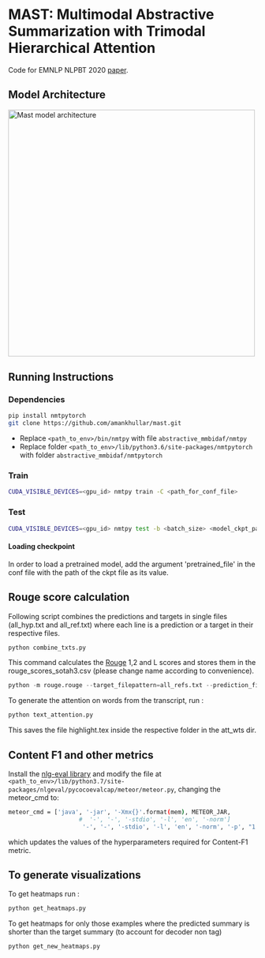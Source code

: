 # MAST: Multimodal Abstractive Summarization with Trimodal Hierarchical Attention

Code for EMNLP NLPBT 2020 [paper](https://github.com/amankhullar/mast).

## Model Architecture

<img src="https://github.com/amankhullar/mast/blob/master/trimodal.png?raw=true" alt="Mast model architecture" width="500" height="500">

## Running Instructions

### Dependencies
```bash
pip install nmtpytorch
git clone https://github.com/amankhullar/mast.git
```

- Replace `<path_to_env>/bin/nmtpy` with file `abstractive_mmbidaf/nmtpy`
- Replace folder `<path_to_env>/lib/python3.6/site-packages/nmtpytorch` with folder `abstractive_mmbidaf/nmtpytorch`

### Train
```bash
CUDA_VISIBLE_DEVICES=<gpu_id> nmtpy train -C <path_for_conf_file>
```

### Test
```bash
CUDA_VISIBLE_DEVICES=<gpu_id> nmtpy test -b <batch_size> <model_ckpt_path> -m eval -s test
```

#### Loading checkpoint
In order to load a pretrained model, add the argument 'pretrained_file' in the conf file with the path of the ckpt file as its value.

## Rouge score calculation
Following script combines the predictions and targets in single files (all_hyp.txt and all_ref.txt) where each line is a prediction or a target in their respective
files.
```python
python combine_txts.py
```

This command calculates the [Rouge](https://github.com/google-research/google-research/tree/master/rouge) 1,2 and L scores and stores them in the rouge_scores_sotah3.csv (please change name according to convenience).
```python
python -m rouge.rouge --target_filepattern=all_refs.txt --prediction_filepattern=all_hyps.txt --output_filename=rouge_scores_sotah3.csv --use_stemmer=true
```

To generate the attention on words from the transcript, run :
```python
python text_attention.py
```

This saves the file highlight.tex inside the respective folder in the att_wts dir.

## Content F1 and other metrics
Install the [nlg-eval library](https://github.com/Maluuba/nlg-eval) and modify the file at `<path_to_env>/lib/python3.7/site-packages/nlgeval/pycocoevalcap/meteor/meteor.py`, changing the meteor_cmd to:

```bash
meteor_cmd = ['java', '-jar', '-Xmx{}'.format(mem), METEOR_JAR,
                    #  '-', '-', '-stdio', '-l', 'en', '-norm']
                     '-', '-', '-stdio', '-l', 'en', '-norm', '-p', "1 1 0 0"]
```

which updates the values of the hyperparameters required for Content-F1 metric.

## To generate visualizations
To get heatmaps run :
```python
python get_heatmaps.py
```

To get heatmaps for only those examples where the predicted summary is shorter than the target summary (to account for decoder non <eos> tag)
```python
python get_new_heatmaps.py
```
